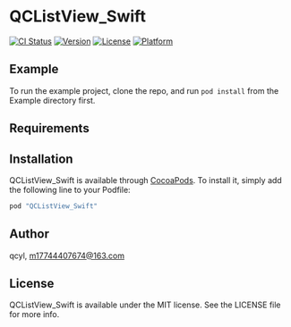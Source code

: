 # QCListView_Swift

[![CI Status](http://img.shields.io/travis/qcyl/QCListView_Swift.svg?style=flat)](https://travis-ci.org/qcyl/QCListView_Swift)
[![Version](https://img.shields.io/cocoapods/v/QCListView_Swift.svg?style=flat)](http://cocoapods.org/pods/QCListView_Swift)
[![License](https://img.shields.io/cocoapods/l/QCListView_Swift.svg?style=flat)](http://cocoapods.org/pods/QCListView_Swift)
[![Platform](https://img.shields.io/cocoapods/p/QCListView_Swift.svg?style=flat)](http://cocoapods.org/pods/QCListView_Swift)

## Example

To run the example project, clone the repo, and run `pod install` from the Example directory first.

## Requirements

## Installation

QCListView_Swift is available through [CocoaPods](http://cocoapods.org). To install
it, simply add the following line to your Podfile:

```ruby
pod "QCListView_Swift"
```

## Author

qcyl, m17744407674@163.com

## License

QCListView_Swift is available under the MIT license. See the LICENSE file for more info.
